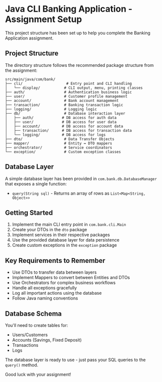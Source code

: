 # Java CLI Banking Application - Assignment Setup

This project structure has been set up to help you complete the Banking Application assignment.

## Project Structure

The directory structure follows the recommended package structure from the assignment:

```
src/main/java/com/bank/
├── cli/                    # Entry point and CLI handling
│   └── display/           # CLI output, menu, printing classes
├── auth/                  # Authentication business logic
├── user/                  # Customer profile management
├── account/               # Bank account management
├── transaction/           # Banking transaction logic
├── logging/               # Logging logic
├── db/                    # Database interaction layer
│   ├── auth/             # DB access for auth data
│   ├── user/             # DB access for user data
│   ├── account/          # DB access for account data
│   ├── transaction/      # DB access for transaction data
│   └── logging/          # DB access for logs
├── dto/                   # Data Transfer Objects
├── mapper/                # Entity ↔ DTO mappers
├── orchestrator/          # Service coordinators
└── exception/             # Custom exception classes
```

## Database Layer

A simple database layer has been provided in `com.bank.db.DatabaseManager` that exposes a single function:
- `query(String sql)` - Returns an array of rows as `List<Map<String, Object>>`

## Getting Started

1. Implement the main CLI entry point in `com.bank.cli.Main`
2. Create your DTOs in the `dto` package
3. Implement services in their respective packages
4. Use the provided database layer for data persistence
5. Create custom exceptions in the `exception` package

## Key Requirements to Remember

- Use DTOs to transfer data between layers
- Implement Mappers to convert between Entities and DTOs
- Use Orchestrators for complex business workflows
- Handle all exceptions gracefully
- Log all important actions using the database
- Follow Java naming conventions

## Database Schema

You'll need to create tables for:
- Users/Customers
- Accounts (Savings, Fixed Deposit)
- Transactions
- Logs

The database layer is ready to use - just pass your SQL queries to the `query()` method.

Good luck with your assignment!

